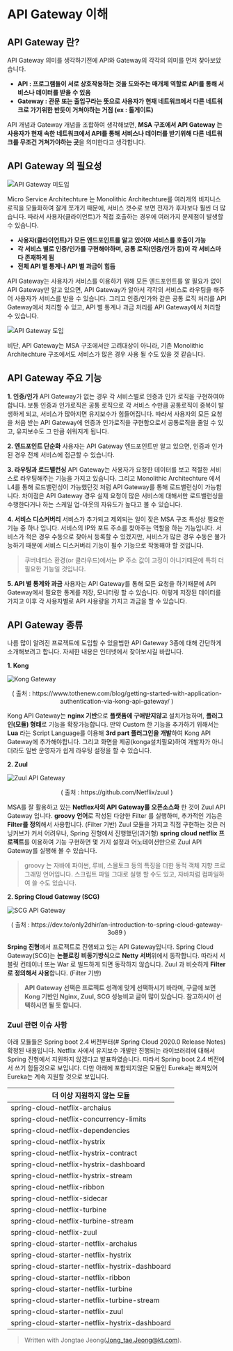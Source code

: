 
# API Gateway 이해
## API Gateway 란?
API Gateway 의미를 생각하기전에 API와 Gateway의 각각의 의미를 먼저 찾아보았습니다.

-  **API : 프로그램들이 서로 상호작용하는 것을 도와주는 매개체 역할로  API를 통해 서비스나 데이터를 받을 수 있음**
- **Gateway : 관문 또는 출입구라는 뜻으로 사용자가 현재 네트워크에서 다른 네트워크로 가기위한 반듯이 거쳐야하는 거점 (ex : 톨게이트)** 

API 개념과 Gateway 개념을 조합하여 생각해보면, **MSA 구조에서 API Gateway 는 사용자가 현재 속한 네트워크에서 API를 통해 서비스나 데이터를 받기위해 다른 네트워크를 무조건 거쳐가야하는 곳**을 의미한다고 생각합니다.    

## API Gateway 의 필요성
![API Gateway 미도입](https://github.com/angel20123/blogtest/blob/master/api_gateway01.png?raw=true)

Micro Service Architechture 는 Monolithic Architechture를 여러개의 비지니스 로직을 모듈화하여 잘게 쪼개기 때문에, 서비스 갯수로 보면 전자가 후자보다 훨씬 더 많습니다.  따라서 사용자(클라이언트)가 직접 호출하는 경우에 여러가지 문제점이 발생할 수 있습니다.

 - **사용자(클라이언트)가 모든 엔드포인트를 알고 있어야 서비스를 호출이 가능**
 - **각 서비스 별로 인증/인가를 구현해야하며, 공통 로직(인증/인가 등)이 각 서비스마다 존재하게 됨**
 - **전체 API 별 통계나 API 별 과금이 힘듬**

API Gateway는 사용자가 서비스를 이용하기 위해 모든 엔드포인트를 알 필요가 없이 API Gateway만 알고 있으면, API Gateway가 알아서 각각의 서비스로 라우팅을 해주어 사용자가 서비스를 받을 수 있습니다. 그리고 인증/인가와 같은 공통 로직 처리를 API Gateway에서 처리할 수 있고, API 별 통계나 과금 처리를 API Gateway에서 처리할 수 있습니다. 

![API Gateway 도입](https://github.com/angel20123/blogtest/blob/master/apt_gateway03.png?raw=true)


비단, API Gateway는 MSA 구조에서만 고려대상이 아니라, 기존 Monolithic Architechture 구조에서도 서비스가 많은 경우 사용 될 수도 있을 것 같습니다.

## API Gateway 주요 기능

**1. 인증/인가**
API Gateway가 없는 경우 각 서비스별로 인증과 인가 로직을 구현하여야 합니다.  보통 인증과 인가로직은 공통 로직으로 각 서비스 수만큼 공통로직이 중복이 발생하게 되고, 서비스가 많아지면 유지보수가 힘들어집니다. 따라서 사용자의 모든 요청을 처음 받는  API Gateway에 인증과 인가로직을 구현함으로서 공통로직을 줄일 수 있고, 유지보수도 그 만큼 쉬워지게 됩니다.

**2. 엔드포인트 단순화**
사용자는 API Gateway 엔드포인트만 알고 있으면, 인증과 인가된 경우 전체 서비스에 접근할 수 있습니다.
 
 **3. 라우팅과 로드밸런싱**
 API Gateway는 사용자가 요청한 데이터를 보고 적절한 서비스로 라우팅해주는 기능을 가지고 있습니다. 그리고 Monolithic Architechture 에서 L4를 통해 로드밸런싱이 가능했던것 처럼 API Gateway를 통해 로드밸런싱이 가능합니다. 차이점은 API Gateway 경우 실제 요청이 많은 서비스에 대해서만 로드밸런싱을 수행한다거나 하는 스케일 업-아웃의 자유도가 높다고 볼 수 있습니다. 
 
**4. 서비스 디스커버리**
서비스가 추가되고 제외되는 일이 잦은 MSA 구조 특성상 필요한 기능 중 하나 입니다. 서비스의 IP와 포트 주소를 찾아주는 역할을 하는 기능입니다. 서비스가 적은 경우 수동으로 찾아서 등록할 수 있겠지만, 서비스가 많은 경우 수동은 불가능하기 때문에 서비스 디스커버리 기능이 필수 기능으로 작동해야 할 것입니다.

> 쿠버네티스 환경(or 클라우드)에서는  IP 주소 값이 고정이 아니기때문에 특히 더 필요한 기능일 것입니다. 

**5. API 별 통계와 과금**
사용자는 API Gateway를 통해 모든 요청을 하기때문에 API Gateway에서 필요한 통계를 저장, 모니터링 할 수 있습니다. 이렇게 저장된 데이터를 가지고 이후 각 사용자별로 API 사용량을 가지고 과금을 할 수 있습니다.


## API Gateway 종류
나름 많이 알려진 프로젝트에 도입할 수 있을법한 API Gateway 3종에 대해 간단하게 소개해보려고 합니다.  자세한 내용은 인터넷에서 찾아보시길 바랍니다.

**1. Kong**

![Kong Gateway](https://github.com/angel20123/blogtest/blob/master/kong2.png?raw=true)
<center> ( 출처 : https://www.tothenew.com/blog/getting-started-with-application-authentication-via-kong-api-gateway/ ) </center>

Kong API Gateway는 **nginx 기반**으로 **플랫폼에 구애받지않고** 설치가능하며, **플러그인(모듈) 형태**로 기능을 확장가능합니다.  만약 Custom 한 기능을 추가하기 위해서는 **Lua** 라는 Script Language를 이용해 **3rd part 플러그인을 개발**하여 Kong API Gateway에 추가해야합니다. 
그리고 화면을 제공(konga설치필요)하여 개발자가 아니더라도 일반 운영자가 쉽게 라우팅 설정을 할 수 있습니다.


**2. Zuul**

![Zuul API Gateway](https://github.com/angel20123/blogtest/blob/master/zuul.png?raw=true)
<center> ( 출처 : https://github.com/Netflix/zuul ) </center>

MSA를 잘 활용하고 있는 **Netflex사의 API Gateway를 오픈소스화** 한 것이 Zuul API Gateway 입니다. **groovy 언어**로 작성된 다양한 Filter 를 실행하며, 추가적인 기능은 **Filter를 정의**해서 사용합니다. (Filter 기반) 
Zuul 모듈을 가지고 직접 구현하는 것은 러닝커브가 커서 어려우나, Spring 진형에서 진행했던(과거형) **spring cloud netflix 프로젝트**를 이용하여 기능 구현하면 몇 가지 설정과 어노테이션만으로 Zuul API Gateway를 실행해 볼 수 있습니다. 

> groovy 는 자바에 파이썬, 루비, 스몰토크 등의 특징을 더한 동적 객체 지향 프로그래밍 언어입니다. 스크립트 파일 그대로 실행 할 수도 있고, 자바처럼 컴파일하여 쓸 수도 있습니다.

**2. Spring Cloud Gateway (SCG)**

![SCG API Gateway](https://github.com/angel20123/blogtest/blob/master/spirngCloudGateway.jpg?raw=true)
<center> ( 출처 : https://dev.to/only2dhir/an-introduction-to-spring-cloud-gateway-3o89 ) </center>

**Srping 진형**에서 프로젝트로 진행되고 있는 API Gateway입니다. Spring Cloud Gateway(SCG)는 **논블로킹** **비동기방식**으로 **Netty 서버**위에서 동작합니다. 따라서 서블릿 컨테이너 또는 War 로 빌드하게 되면 동작하지 않습니다. Zuul 과 비슷하게 **Filter로 정의해서 사용**합니다. (Filter 기반) 

> **API Gateway 선택은 프로젝트 성격에 맞게 선택하시기 바라며, 구글에 보면 Kong 기반인 Nginx, Zuul, SCG 성능비교 글이 많이 있습니다. 참고하시어 선택하시면 될 듯 합니다.**

### Zuul 관련 이슈 사항
아래 모듈들은 Spring boot 2.4 버전부터(# Spring Cloud 2020.0 Release Notes) 확정된 내용입니다. Netflix 사에서 유지보수 개발만 진행되는 라이브러리에 대해서 Spring 진형에서 지원하지 않겠다고 발표하였습니다. 따라서 Spring boot 2.4 버전에서 쓰기 힘들것으로 보입니다. 다만 아래에 포함되지않은 모듈인 Eureka는 빠져있어 Eureka는 계속 지원할 것으로 보입니다. 

|더 이상 지원하지 않는 모듈                             |
|----------------------------------------------------|
|spring-cloud-netflix-archaius                       |
|spring-cloud-netflix-concurrency-limits             |
|spring-cloud-netflix-dependencies                   |
|spring-cloud-netflix-hystrix                        |
|spring-cloud-netflix-hystrix-contract               |
|spring-cloud-netflix-hystrix-dashboard              |
|spring-cloud-netflix-hystrix-stream                 |
|spring-cloud-netflix-ribbon                         |
|spring-cloud-netflix-sidecar                        |
|spring-cloud-netflix-turbine                        |
|spring-cloud-netflix-turbine-stream                 |
|spring-cloud-netflix-zuul                           |
|spring-cloud-starter-netflix-archaius               |
|spring-cloud-starter-netflix-hystrix                |
|spring-cloud-starter-netflix-hystrix-dashboard      |
|spring-cloud-starter-netflix-ribbon                 |
|spring-cloud-starter-netflix-turbine                |
|spring-cloud-starter-netflix-turbine-stream         |
|spring-cloud-starter-netflix-zuul                   |
|spring-cloud-starter-netflix-hystrix-dashboard      |





> Written with Jongtae Jeong(Jong_tae.Jeong@kt.com).
<!--stackedit_data:
eyJoaXN0b3J5IjpbMTIyNTI0NDQzNiwyNzEzNzg0MDYsNTQ4MT
E3MzIzLDEwNTM5NDM4MzgsMTM2MzQ5NDQ1LC00OTMxNzY4OTEs
LTMyMTAxOTM5MiwxMjA0MjkwMzQyLC00Mzk2NzczOTEsLTE0Nj
I5NzY0MCwxMDU5ODY3MDEzLC0xNzQ2NjEyMjg0LDQ3MzE3MDA0
NSwtOTE2MTI5OTM0LDE3ODk1MjcyMjddfQ==
-->
